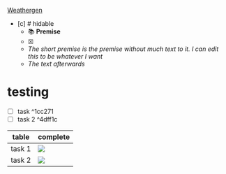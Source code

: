 [Weathergen](obsidian.md/Attachments/Weathergen.xlsm%20-%20Shortcut.lnk)

- [c] # hidable
  - 📚 **Premise**
  - [x] 
  - <i>The short premise is the premise without much text to it. I can edit this to be
whatever
I
want</i>
  - <i>The text afterwards</i>


# testing
 
 
 - [ ] task
 ^1cc271
 - [ ] task 2 ^4dff1c

| table  | complete |
| ------ | -------- |
| task 1 | ![](#^1cc271)          |
| task 2       |![](#^4dff1c)          |
	